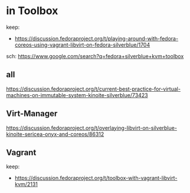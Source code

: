 # in Toolbox
keep:
- https://discussion.fedoraproject.org/t/playing-around-with-fedora-coreos-using-vagrant-libvirt-on-fedora-silverblue/1704

sch: https://www.google.com/search?q=fedora+silverblue+kvm+toolbox

## all
https://discussion.fedoraproject.org/t/current-best-practice-for-virtual-machines-on-immutable-system-kinoite-silverblue/73423


## Virt-Manager
https://discussion.fedoraproject.org/t/overlaying-libvirt-on-silverblue-kinoite-sericea-onyx-and-coreos/86312

## Vagrant
keep:
- https://discussion.fedoraproject.org/t/toolbox-with-vagrant-libvirt-kvm/2131
